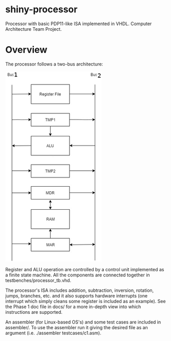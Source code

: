 # shiny-processor
Processor with basic PDP11-like ISA implemented in VHDL. Computer Architecture Team Project.

# Overview
The processor follows a two-bus architecture:

![arch schema](docs/schema.jpg)

Register and ALU operation are controlled by a control unit implemented as a finite state machine. All the components are connected together in testbenches/processor_tb.vhd. 

The processor's ISA includes addition, subtraction, inversion, rotation, jumps, branches, etc. and it also supports hardware interrupts (one interrupt which simply cleans some register is included as an example). See the Phase 1 doc file in docs/ for a more in-depth view into which instructions are supported. 

An assembler (for Linux-based OS's) and some test cases are included in assembler/. To use the assembler run it giving the desired file as an argument (i.e. ./assembler testcases/c1.asm).
